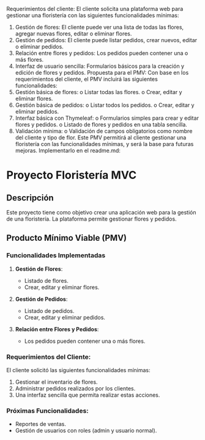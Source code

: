 Requerimientos del cliente:
El cliente solicita una plataforma web para gestionar una floristería con las siguientes funcionalidades mínimas:
1.	Gestión de flores: El cliente puede ver una lista de todas las flores, agregar nuevas flores, editar o eliminar flores.
2.	Gestión de pedidos: El cliente puede listar pedidos, crear nuevos, editar o eliminar pedidos.
3.	Relación entre flores y pedidos: Los pedidos pueden contener una o más flores.
4.	Interfaz de usuario sencilla: Formularios básicos para la creación y edición de flores y pedidos.
Propuesta para el PMV:
Con base en los requerimientos del cliente, el PMV incluirá las siguientes funcionalidades:
1.	Gestión básica de flores:
o	Listar todas las flores.
o	Crear, editar y eliminar flores.
2.	Gestión básica de pedidos:
o	Listar todos los pedidos.
o	Crear, editar y eliminar pedidos.
3.	Interfaz básica con Thymeleaf:
o	Formularios simples para crear y editar flores y pedidos.
o	Listado de flores y pedidos en una tabla sencilla.
4.	Validación mínima:
o	Validación de campos obligatorios como nombre del cliente y tipo de flor.
Este PMV permitirá al cliente gestionar una floristería con las funcionalidades mínimas, y será la base para futuras mejoras.
Implementarlo en el readme.md:
# Proyecto Floristería MVC
## Descripción
Este proyecto tiene como objetivo crear una aplicación web para la gestión de una floristería. La plataforma permite gestionar flores y pedidos.
## Producto Mínimo Viable (PMV)
### Funcionalidades Implementadas
1. **Gestión de Flores**: 
   - Listado de flores.
   - Crear, editar y eliminar flores.
   
2. **Gestión de Pedidos**:
   - Listado de pedidos.
   - Crear, editar y eliminar pedidos.

3. **Relación entre Flores y Pedidos**:
   - Los pedidos pueden contener una o más flores.

### Requerimientos del Cliente:
El cliente solicitó las siguientes funcionalidades mínimas:
1. Gestionar el inventario de flores.
2. Administrar pedidos realizados por los clientes.
3. Una interfaz sencilla que permita realizar estas acciones.

### Próximas Funcionalidades:
- Reportes de ventas.
- Gestión de usuarios con roles (admin y usuario normal).


